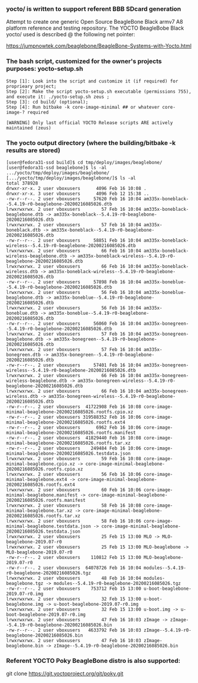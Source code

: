 ### yocto/ is written to support referent BBB SDcard generation
Attempt to create one generic Open Source BeagleBone Black armv7 A8 platform reference and testing repository.
The YOCTO BeagleBobe Black yocto/ used is described @ the following net pointer:

https://jumpnowtek.com/beaglebone/BeagleBone-Systems-with-Yocto.html

### The bash script, customized for the owner's projects purposes: yocto-setup.sh

	Step [1]: Look into the script and customize it (if required) for proprieary project;
	Step [2]: Make the script yocto-setup.sh executable (permissions 755), and execute it: ./yocto-setup.sh zeus ;
	Step [3]: cd build/ (optional);
	Step [4]: Run bitbake -k core-image-minimal ## or whatever core-image-? required

	[WARNING] Only last official YOCTO Release scripts ARE actively maintained (zeus)

### The yocto output directory (where the building/bitbake -k results are stored)

	[user@fedora31-ssd build]$ cd tmp/deploy/images/beaglebone/
	[user@fedora31-ssd beaglebone]$ ls -al
	.../yocto/tmp/deploy/images/beaglebone/
	[.../yocto/tmp/deploy/images/beaglebone/]$ ls -al
	total 378928
	drwxr-xr-x. 2 user vboxusers      4096 Feb 16 10:08 .
	drwxr-xr-x. 3 user vboxusers      4096 Feb 12 15:38 ..
	-rw-r--r--. 2 user vboxusers     57620 Feb 16 10:04 am335x-boneblack--5.4.19-r0-beaglebone-20200216085026.dtb
	lrwxrwxrwx. 2 user vboxusers        57 Feb 16 10:04 am335x-boneblack-beaglebone.dtb -> am335x-boneblack--5.4.19-r0-beaglebone-20200216085026.dtb
	lrwxrwxrwx. 2 user vboxusers        57 Feb 16 10:04 am335x-boneblack.dtb -> am335x-boneblack--5.4.19-r0-beaglebone-20200216085026.dtb
	-rw-r--r--. 2 user vboxusers     58851 Feb 16 10:04 am335x-boneblack-wireless--5.4.19-r0-beaglebone-20200216085026.dtb
	lrwxrwxrwx. 2 user vboxusers        66 Feb 16 10:04 am335x-boneblack-wireless-beaglebone.dtb -> am335x-boneblack-wireless--5.4.19-r0-beaglebone-20200216085026.dtb
	lrwxrwxrwx. 2 user vboxusers        66 Feb 16 10:04 am335x-boneblack-wireless.dtb -> am335x-boneblack-wireless--5.4.19-r0-beaglebone-20200216085026.dtb
	-rw-r--r--. 2 user vboxusers     57898 Feb 16 10:04 am335x-boneblue--5.4.19-r0-beaglebone-20200216085026.dtb
	lrwxrwxrwx. 2 user vboxusers        56 Feb 16 10:04 am335x-boneblue-beaglebone.dtb -> am335x-boneblue--5.4.19-r0-beaglebone-20200216085026.dtb
	lrwxrwxrwx. 2 user vboxusers        56 Feb 16 10:04 am335x-boneblue.dtb -> am335x-boneblue--5.4.19-r0-beaglebone-20200216085026.dtb
	-rw-r--r--. 2 user vboxusers     56060 Feb 16 10:04 am335x-bonegreen--5.4.19-r0-beaglebone-20200216085026.dtb
	lrwxrwxrwx. 2 user vboxusers        57 Feb 16 10:04 am335x-bonegreen-beaglebone.dtb -> am335x-bonegreen--5.4.19-r0-beaglebone-20200216085026.dtb
	lrwxrwxrwx. 2 user vboxusers        57 Feb 16 10:04 am335x-bonegreen.dtb -> am335x-bonegreen--5.4.19-r0-beaglebone-20200216085026.dtb
	-rw-r--r--. 2 user vboxusers     57401 Feb 16 10:04 am335x-bonegreen-wireless--5.4.19-r0-beaglebone-20200216085026.dtb
	lrwxrwxrwx. 2 user vboxusers        66 Feb 16 10:04 am335x-bonegreen-wireless-beaglebone.dtb -> am335x-bonegreen-wireless--5.4.19-r0-beaglebone-20200216085026.dtb
	lrwxrwxrwx. 2 user vboxusers        66 Feb 16 10:04 am335x-bonegreen-wireless.dtb -> am335x-bonegreen-wireless--5.4.19-r0-beaglebone-20200216085026.dtb
	-rw-r--r--. 2 user vboxusers  41722908 Feb 16 10:08 core-image-minimal-beaglebone-20200216085026.rootfs.cpio.xz
	-rw-r--r--. 2 user vboxusers 319588352 Feb 16 10:06 core-image-minimal-beaglebone-20200216085026.rootfs.ext4
	-rw-r--r--. 2 user vboxusers      6962 Feb 16 10:06 core-image-minimal-beaglebone-20200216085026.rootfs.manifest
	-rw-r--r--. 2 user vboxusers  41829440 Feb 16 10:08 core-image-minimal-beaglebone-20200216085026.rootfs.tar.xz
	-rw-r--r--. 2 user vboxusers    249484 Feb 16 10:06 core-image-minimal-beaglebone-20200216085026.testdata.json
	lrwxrwxrwx. 2 user vboxusers        59 Feb 16 10:08 core-image-minimal-beaglebone.cpio.xz -> core-image-minimal-beaglebone-20200216085026.rootfs.cpio.xz
	lrwxrwxrwx. 2 user vboxusers        56 Feb 16 10:06 core-image-minimal-beaglebone.ext4 -> core-image-minimal-beaglebone-20200216085026.rootfs.ext4
	lrwxrwxrwx. 2 user vboxusers        60 Feb 16 10:06 core-image-minimal-beaglebone.manifest -> core-image-minimal-beaglebone-20200216085026.rootfs.manifest
	lrwxrwxrwx. 2 user vboxusers        58 Feb 16 10:08 core-image-minimal-beaglebone.tar.xz -> core-image-minimal-beaglebone-20200216085026.rootfs.tar.xz
	lrwxrwxrwx. 2 user vboxusers        58 Feb 16 10:06 core-image-minimal-beaglebone.testdata.json -> core-image-minimal-beaglebone-20200216085026.testdata.json
	lrwxrwxrwx. 2 user vboxusers        25 Feb 15 13:00 MLO -> MLO-beaglebone-2019.07-r0
	lrwxrwxrwx. 2 user vboxusers        25 Feb 15 13:00 MLO-beaglebone -> MLO-beaglebone-2019.07-r0
	-rw-r--r--. 2 user vboxusers    110812 Feb 15 13:00 MLO-beaglebone-2019.07-r0
	-rw-r--r--. 2 user vboxusers  64078726 Feb 16 10:04 modules--5.4.19-r0-beaglebone-20200216085026.tgz
	lrwxrwxrwx. 2 user vboxusers        48 Feb 16 10:04 modules-beaglebone.tgz -> modules--5.4.19-r0-beaglebone-20200216085026.tgz
	-rw-r--r--. 2 user vboxusers    753712 Feb 15 13:00 u-boot-beaglebone-2019.07-r0.img
	lrwxrwxrwx. 2 user vboxusers        32 Feb 15 13:00 u-boot-beaglebone.img -> u-boot-beaglebone-2019.07-r0.img
	lrwxrwxrwx. 2 user vboxusers        32 Feb 15 13:00 u-boot.img -> u-boot-beaglebone-2019.07-r0.img
	lrwxrwxrwx. 2 user vboxusers        47 Feb 16 10:03 zImage -> zImage--5.4.19-r0-beaglebone-20200216085026.bin
	-rw-r--r--. 2 user vboxusers   4633792 Feb 16 10:03 zImage--5.4.19-r0-beaglebone-20200216085026.bin
	lrwxrwxrwx. 2 user vboxusers        47 Feb 16 10:03 zImage-beaglebone.bin -> zImage--5.4.19-r0-beaglebone-20200216085026.bin

### Referent YOCTO Poky BeagleBone distro is also supported:

git clone https://git.yoctoproject.org/git/poky.git
